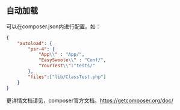 ## 自动加载

可以在composer.json内进行配置。如：

```json
{
    "autoload": {
        "psr-4": {
            "App\\" : "App/",
            "EasySwoole\\" : "Conf/",
            "YourTest\\":"tests/"
        },
        "files":["lib/ClassTest.php"]
    }
}
```

更详情文档请见，composer官方文档。https://getcomposer.org/doc/